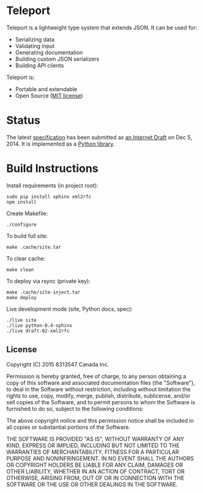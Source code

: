 Teleport
========

Teleport is a lightweight type system that extends JSON. It can be used for:

* Serializing data
* Validating input
* Generating documentation
* Building custom JSON serializers
* Building API clients

Teleport is:

* Portable and extendable
* Open Source ([MIT license](http://opensource.org/licenses/MIT))

Status
======

The latest [specification](http://www.teleport-json.org/spec/draft-02/) has been submitted as [an Internet Draft](https://datatracker.ietf.org/doc/draft-boronine-teleport/) on Dec 5, 2014. It is implemented as a [Python library](http://www.teleport-json.org/python/0.4/).

Build Instructions
==================

Install requirements (in project root):

    sudo pip install sphinx xml2rfc
    npm install

Create Makefile:

	./configure

To build full site:

	make .cache/site.tar

To clear cache:

	make clean

To deploy via rsync (private key):

	make .cache/site-inject.tar
	make deploy

Live development mode (site, Python docs, spec):

	./live site
	./live python-0.4-sphinx
	./live draft-02-xml2rfc

License
-------

Copyright (C) 2015 8313547 Canada Inc.

Permission is hereby granted, free of charge, to any person obtaining a copy of this software and associated documentation files (the "Software"), to deal in the Software without restriction, including without limitation the rights to use, copy, modify, merge, publish, distribute, sublicense, and/or sell copies of the Software, and to permit persons to whom the Software is furnished to do so, subject to the following conditions:

The above copyright notice and this permission notice shall be included in all copies or substantial portions of the Software.

THE SOFTWARE IS PROVIDED "AS IS", WITHOUT WARRANTY OF ANY KIND, EXPRESS OR IMPLIED, INCLUDING BUT NOT LIMITED TO THE WARRANTIES OF MERCHANTABILITY, FITNESS FOR A PARTICULAR PURPOSE AND NONINFRINGEMENT. IN NO EVENT SHALL THE AUTHORS OR COPYRIGHT HOLDERS BE LIABLE FOR ANY CLAIM, DAMAGES OR OTHER LIABILITY, WHETHER IN AN ACTION OF CONTRACT, TORT OR OTHERWISE, ARISING FROM, OUT OF OR IN CONNECTION WITH THE SOFTWARE OR THE USE OR OTHER DEALINGS IN THE SOFTWARE.
